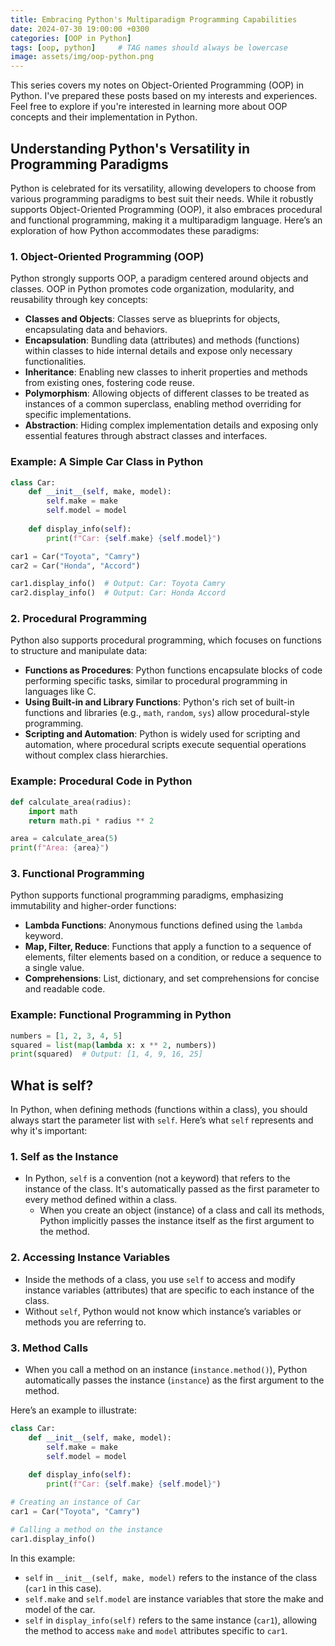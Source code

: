 ```yaml
---
title: Embracing Python's Multiparadigm Programming Capabilities
date: 2024-07-30 19:00:00 +0300
categories: [OOP in Python]
tags: [oop, python]     # TAG names should always be lowercase
image: assets/img/oop-python.png
---
```


This series covers my notes on Object-Oriented Programming (OOP) in Python. I've prepared these posts based on my interests and experiences. Feel free to explore if you're interested in learning more about OOP concepts and their implementation in Python.

## Understanding Python's Versatility in Programming Paradigms

Python is celebrated for its versatility, allowing developers to choose from various programming paradigms to best suit their needs. While it robustly supports Object-Oriented Programming (OOP), it also embraces procedural and functional programming, making it a multiparadigm language. Here’s an exploration of how Python accommodates these paradigms:

### 1. Object-Oriented Programming (OOP)

Python strongly supports OOP, a paradigm centered around objects and classes. OOP in Python promotes code organization, modularity, and reusability through key concepts:

- **Classes and Objects**: Classes serve as blueprints for objects, encapsulating data and behaviors.
- **Encapsulation**: Bundling data (attributes) and methods (functions) within classes to hide internal details and expose only necessary functionalities.
- **Inheritance**: Enabling new classes to inherit properties and methods from existing ones, fostering code reuse.
- **Polymorphism**: Allowing objects of different classes to be treated as instances of a common superclass, enabling method overriding for specific implementations.
- **Abstraction**: Hiding complex implementation details and exposing only essential features through abstract classes and interfaces.

### Example: A Simple Car Class in Python

```python
class Car:
    def __init__(self, make, model):
        self.make = make
        self.model = model
        
    def display_info(self):
        print(f"Car: {self.make} {self.model}")

car1 = Car("Toyota", "Camry")
car2 = Car("Honda", "Accord")

car1.display_info()  # Output: Car: Toyota Camry
car2.display_info()  # Output: Car: Honda Accord
```

### 2. Procedural Programming

Python also supports procedural programming, which focuses on functions to structure and manipulate data:

- **Functions as Procedures**: Python functions encapsulate blocks of code performing specific tasks, similar to procedural programming in languages like C.
- **Using Built-in and Library Functions**: Python's rich set of built-in functions and libraries (e.g., `math`, `random`, `sys`) allow procedural-style programming.
- **Scripting and Automation**: Python is widely used for scripting and automation, where procedural scripts execute sequential operations without complex class hierarchies.

### Example: Procedural Code in Python

```python
def calculate_area(radius):
    import math
    return math.pi * radius ** 2

area = calculate_area(5)
print(f"Area: {area}")
```

### 3. Functional Programming

Python supports functional programming paradigms, emphasizing immutability and higher-order functions:

- **Lambda Functions**: Anonymous functions defined using the `lambda` keyword.
- **Map, Filter, Reduce**: Functions that apply a function to a sequence of elements, filter elements based on a condition, or reduce a sequence to a single value.
- **Comprehensions**: List, dictionary, and set comprehensions for concise and readable code.

### Example: Functional Programming in Python

```python
numbers = [1, 2, 3, 4, 5]
squared = list(map(lambda x: x ** 2, numbers))
print(squared)  # Output: [1, 4, 9, 16, 25]
```

## What is self?

In Python, when defining methods (functions within a class), you should always start the parameter list with `self`. Here’s what `self` represents and why it's important:

### 1. Self as the Instance

- In Python, `self` is a convention (not a keyword) that refers to the instance of the class. It's automatically passed as the first parameter to every method defined within a class.
  - When you create an object (instance) of a class and call its methods, Python implicitly passes the instance itself as the first argument to the method.

### 2. Accessing Instance Variables

- Inside the methods of a class, you use `self` to access and modify instance variables (attributes) that are specific to each instance of the class.
- Without `self`, Python would not know which instance’s variables or methods you are referring to.

### 3. Method Calls

- When you call a method on an instance (`instance.method()`), Python automatically passes the instance (`instance`) as the first argument to the method.

Here’s an example to illustrate:

```python
class Car:
    def __init__(self, make, model):
        self.make = make
        self.model = model
        
    def display_info(self):
        print(f"Car: {self.make} {self.model}")

# Creating an instance of Car
car1 = Car("Toyota", "Camry")

# Calling a method on the instance
car1.display_info()
```

In this example:

- `self` in `__init__(self, make, model)` refers to the instance of the class (`car1` in this case).
- `self.make` and `self.model` are instance variables that store the make and model of the car.
- `self` in `display_info(self)` refers to the same instance (`car1`), allowing the method to access `make` and `model` attributes specific to `car1`.
